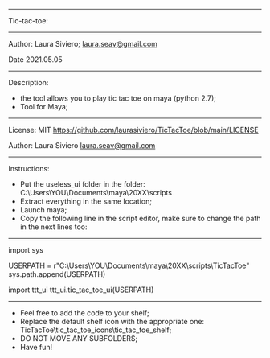 *************************************************************************

Tic-tac-toe:

*************************************************************************
 Author: Laura Siviero;
         laura.seav@gmail.com
 
 Date 2021.05.05
*************************************************************************

Description:
  - the tool allows you to play tic tac toe on maya (python 2.7);
  - Tool for Maya;

*************************************************************************
 License: MIT https://github.com/laurasiviero/TicTacToe/blob/main/LICENSE
 
 Author: Laura Siviero
         laura.seav@gmail.com
 
*************************************************************************

Instructions:
   - Put the useless_ui folder in the folder: 
     C:\Users\YOU\Documents\maya\20XX\scripts
   - Extract everything in the same location;
   - Launch maya;
   - Copy the following line in the script editor, make sure to change the path in the next lines too:

*************************************************************************
import sys

USERPATH = r"C:\Users\YOU\Documents\maya\20XX\scripts\TicTacToe"
sys.path.append(USERPATH)

import ttt_ui
ttt_ui.tic_tac_toe_ui(USERPATH)
 
 *************************************************************************
 
 - Feel free to add the code to your shelf;
 - Replace the default shelf icon with the appropriate one: TicTacToe\tic_tac_toe_icons\tic_tac_toe_shelf;
 - DO NOT MOVE ANY SUBFOLDERS;
 - Have fun!
